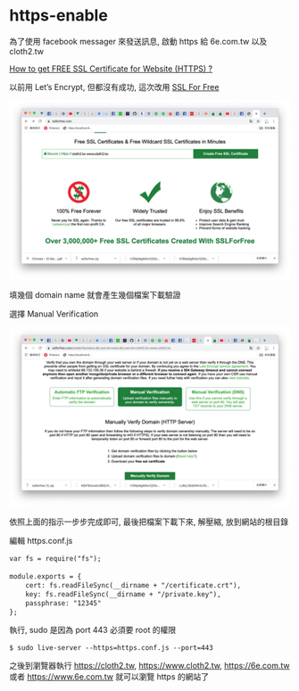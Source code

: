 # https-enable

為了使用 facebook messager 來發送訊息, 啟動 https 給 6e.com.tw 以及 cloth2.tw

[How to get FREE SSL Certificate for Website (HTTPS) ?](https://geekflare.com/free-ssl-tls-certificate/)

以前用 Let’s Encrypt, 但都沒有成功, 這次改用 [SSL For Free](https://geekflare.com/free-ssl-tls-certificate/)

![](https://github.com/Charles-Hsu/https-enable/blob/master/ssl-for-free-1.png)

填幾個 domain name 就會產生幾個檔案下載驗證

選擇 Manual Verification

![](https://github.com/Charles-Hsu/https-enable/blob/master/ssl-for-free-2.png)

依照上面的指示一步步完成即可, 最後把檔案下載下來, 解壓縮, 放到網站的根目錄

編輯 https.conf.js

    var fs = require("fs");

    module.exports = {
	    cert: fs.readFileSync(__dirname + "/certificate.crt"),
	    key: fs.readFileSync(__dirname + "/private.key"),
	    passphrase: "12345"
    };
    
執行, sudo 是因為 port 443 必須要 root 的權限

    $ sudo live-server --https=https.conf.js --port=443
    
之後到瀏覽器執行 https://cloth2.tw, https://www.cloth2.tw, https://6e.com.tw 或者 https://www.6e.com.tw 就可以瀏覽 https 的網站了
